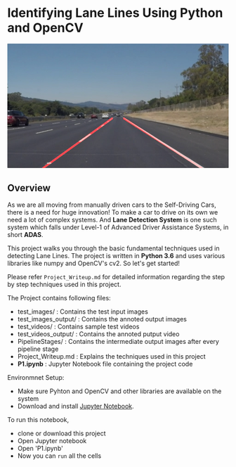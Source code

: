 # **Identifying Lane Lines Using Python and OpenCV** 

<p align="center">
<img src='PipelineStages/solidWhiteRight_final.jpg' >
</p>

## Overview
As we are all moving from manually driven cars to the Self-Driving Cars, there is a need for huge innovation! To make a car to drive on its own we need a lot of complex systems. And **Lane Detection System** is one such system which falls under Level-1 of Advanced Driver Assistance Systems, in short **ADAS**.

This project walks you through the basic fundamental techniques used in detecting Lane Lines. The project is written in **Python 3.6** and uses various libraries like numpy and OpenCV's cv2. So let's get started!

Please refer `Project_Writeup.md` for detailed information regarding the step by step techniques used in this project.

The Project contains following files:

- test_images/        : Contains the test input images
- test_images_output/ : Contains the annoted output images
- test_videos/        : Contains sample test videos
- test_videos_output/ : Contains the annoted putput video
- PipelineStages/     : Contains the intermediate output images after every pipeline stage
- Project_Writeup.md  : Explains the techniques used in this project
- **P1.ipynb**        : Jupyter Notebook file containing the project code

Environmnet Setup:
- Make sure Pyhton and OpenCV and other libraries are available on the system
- Download and install [Jupyter Notebook](https://jupyter.org/).

To run this notebook, 
- clone or download this project
- Open Jupyter notebook
- Open 'P1.ipynb'
- Now you can `run` all the cells
